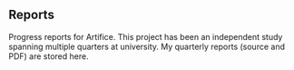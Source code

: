 ## Reports

Progress reports for Artifice. This project has been an independent study
spanning multiple quarters at university. My quarterly reports (source and PDF)
are stored here.
